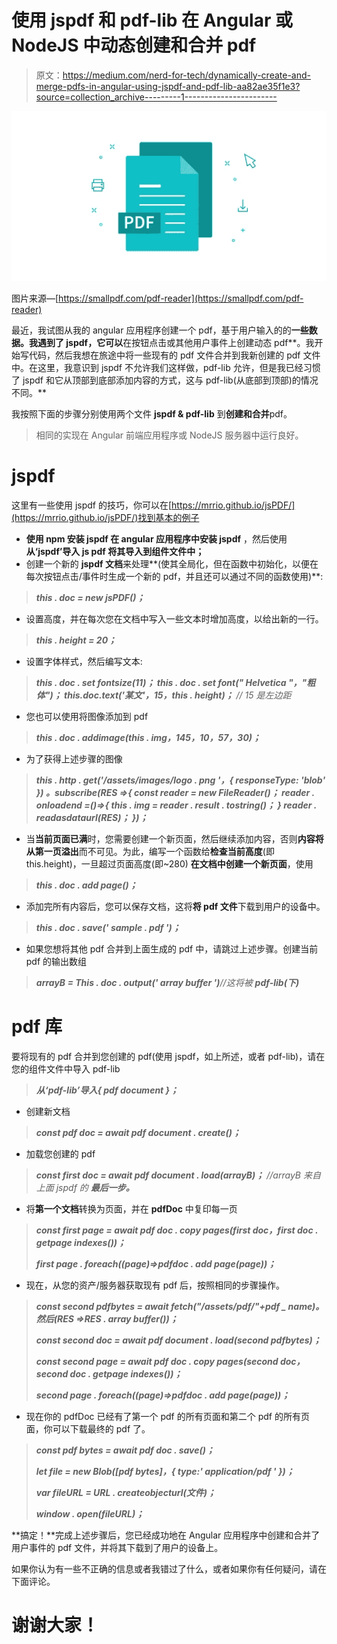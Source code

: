 # 使用 jspdf 和 pdf-lib 在 Angular 或 NodeJS 中动态创建和合并 pdf

> 原文：<https://medium.com/nerd-for-tech/dynamically-create-and-merge-pdfs-in-angular-using-jspdf-and-pdf-lib-aa82ae35f1e3?source=collection_archive---------1----------------------->

![](img/a8d41cfd924356c1be9569ba491129f6.png)

图片来源—[https://smallpdf.com/pdf-reader](https://smallpdf.com/pdf-reader)

最近，我试图从我的 angular 应用程序创建一个 pdf，基于用户输入的的**一些数据。我遇到了 jspdf，它可以**在按钮点击或其他用户事件上创建动态 pdf**。我开始写代码，然后我想在旅途中将一些现有的 pdf 文件合并到我新创建的 pdf 文件中。在这里，我意识到 jspdf 不允许我们这样做，pdf-lib 允许，但是我已经习惯了 jspdf 和它从顶部到底部添加内容的方式，这与 pdf-lib(从底部到顶部)的情况不同。**

我按照下面的步骤分别使用两个文件 **jspdf & pdf-lib** 到**创建和合并**pdf。

> 相同的实现在 Angular 前端应用程序或 NodeJS 服务器中运行良好。

# jspdf

这里有一些使用 jspdf 的技巧，你可以在[https://mrrio.github.io/jsPDF/](https://mrrio.github.io/jsPDF/)找到基本的例子

*   **使用 **npm 安装 jspdf** 在 angular 应用程序中安装 jspdf** ，然后使用**从‘jspdf’导入 js pdf 将其导入到组件文件中；**
*   创建一个新的 **jspdf 文档**来处理**(使其全局化，但在函数中初始化，以便在每次按钮点击/事件时生成一个新的 pdf，并且还可以通过不同的函数使用)**:

> ***this . doc = new jsPDF()；***

*   设置高度，并在每次您在文档中写入一些文本时增加高度，以给出新的一行。

> ***this . height = 20；***

*   设置字体样式，然后编写文本:

> ***this . doc . set fontsize(11)；
> this . doc . set font(" Helvetica "，"粗体")；
> this.doc.text('某文'，15，this . height)；*** *// 15 是左边距*

*   您也可以使用将图像添加到 pdf

> ***this . doc . addimage(this . img，145，10，57，30)；***

*   为了获得上述步骤的图像

> ***this . http . get('/assets/images/logo . png '，{ responseType: 'blob' })
> 。subscribe(RES =>{
> const reader = new FileReader()；
> reader . onloadend =()=>{
> this . img = reader . result . tostring()；
> }
> reader . readasdataurl(RES)；
> })；***

*   当**当前页面已满**时，您需要创建一个新页面，然后继续添加内容，否则**内容将从第一页溢出**而不可见。为此，编写一个函数给**检查当前高度**(即 this.height)，一旦超过页面高度(即~280) **在文档中创建一个新页面**，使用

> ***this . doc . add page()；***

*   添加完所有内容后，您可以保存文档，这将**将 pdf 文件**下载到用户的设备中。

> ***this . doc . save(' sample . pdf ')；***

*   如果您想将其他 pdf 合并到上面生成的 pdf 中，请跳过上述步骤。创建当前 pdf 的输出数组

> ***arrayB = This . doc . output(' array buffer ')****//这将被* ***pdf-lib(下)***

# pdf 库

要将现有的 pdf 合并到您创建的 pdf(使用 jspdf，如上所述，或者 pdf-lib)，请在您的组件文件中导入 pdf-lib

> ***从‘pdf-lib’导入{ pdf document }；***

*   创建新文档

> ***const pdf doc = await pdf document . create()；***

*   加载您创建的 pdf

> ***const first doc = await pdf document . load(arrayB)；*** *//arrayB 来自上面 jspdf 的* ***最后一步。***

*   将**第一个文档**转换为页面，并在 **pdfDoc** 中复印每一页

> ***const first page = await pdf doc . copy pages(first doc，first doc . getpage indexes())；***
> 
> ***first page . foreach((page)=>pdfdoc . add page(page))；***

*   现在，从您的资产/服务器获取现有 pdf 后，按照相同的步骤操作。

> ***const second pdfbytes = await fetch("/assets/pdf/"+pdf _ name)。然后(RES =>RES . array buffer())；***
> 
> ***const second doc = await pdf document . load(second pdfbytes)；***
> 
> ***const second page = await pdf doc . copy pages(second doc，second doc . getpage indexes())；***
> 
> ***second page . foreach((page)=>pdfdoc . add page(page))；***

*   现在你的 pdfDoc 已经有了第一个 pdf 的所有页面和第二个 pdf 的所有页面，你可以下载最终的 pdf 了。

> ***const pdf bytes = await pdf doc . save()；***
> 
> ***let file = new Blob([pdf bytes]，{ type:' application/pdf ' })；***
> 
> ***var fileURL = URL . createobjecturl(文件)；***
> 
> ***window . open(fileURL)；***

**搞定！**完成上述步骤后，您已经成功地在 Angular 应用程序中创建和合并了用户事件的 pdf 文件，并将其下载到了用户的设备上。

如果你认为有一些不正确的信息或者我错过了什么，或者如果你有任何疑问，请在下面评论。

# 谢谢大家！